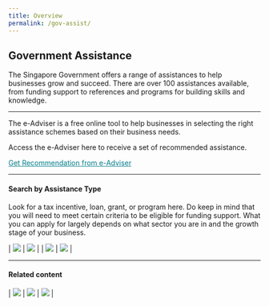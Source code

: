 ```yaml
---
title: Overview
permalink: /gov-assist/
---
```


## Government Assistance 

The Singapore Government offers a range of assistances to help businesses grow and succeed. There are over 100 assistances available, from funding support to references and programs for building skills and knowledge.

***

The e-Adviser is a free online tool to help businesses in selecting the right assistance schemes based on their business needs. 

Access the e-Adviser here to receive a set of recommended assistance.

<a href="https://ea-staging.l1t.molb.gov.sg/#/" target="_blank" style="color:#037e8a">Get Recommendation from e-Adviser</a>

***

#### Search by Assistance Type

Look for a tax incentive, loan, grant, or program here. Do keep in mind that you will need to meet certain criteria to be eligible for funding support. What you can apply for largely depends on what sector you are in and the growth stage of your business.

| [![](/images/gov-assist/TaxIncentive.png)](/gov-assist/tax-incentives/) | [![](/images/gov-assist/Loans.png)](/gov-assist/loans/) |
| [![](/images/gov-assist/Grants.png)](/gov-assist/grants/) | [![](/images/gov-assist/toolkits_programs.png)](/gov-assist/toolkits-programs/) |

***

#### Related content

| [![](/images/gov-assist/bgp.jpg)](/business-grants-portal/) | [![](/images/gov-assist/gebiz_alerts.jpg)](/gebiz-alerts/) | [![](/images/gov-assist/psg.jpg)](/psg/) |